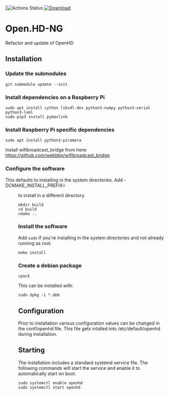[![Actions Status](https://github.com/OpenHD/Open.HD-NG/workflows/build-debs/badge.svg)  [ ![Download](https://api.bintray.com/packages/webbbn/openhd_test/Open.HD-NG/images/download.svg) ](https://bintray.com/webbbn/openhd_test/Open.HD-NG/_latestVersion)

# Open.HD-NG
Refactor and update of OpenHD

## Installation

### Update the submodules

~~~
git submodule update --init
~~~

### Install dependencies on a Raspberry Pi

~~~
sudo apt install cython libv4l-dev python3-numpy python3-serial python3-lxml
sudo pip3 install pymavlink
~~~

### Install Raspberry Pi specific dependencies

~~~
sudo apt install python3-picamera
~~~

Install wifibroadcast_bridge from here: https://github.com/webbbn/wifibroadcast_bridge

### Configure the software

This defaults to installing in the system directories. Add -DCMAKE_INSTALL_PREFIX=<dir> to install in a different directory.

~~~
mkdir build
cd build
cmake ..
~~~

### Install the software

Add `sudo` if you're installing in the system directories and not already running as root.

~~~
make install
~~~

### Create a debian package

~~~
cpack
~~~

This can be installed with:

~~~
sudo dpkg -i *.deb
~~~

## Configuration

Prior to installation various configuration values can be changed in the conf/openhd file. This file gets intalled into /etc/default/openhd during installation.

## Starting

The installation includes a standard systemd service file. The following commands will start the service and enable it to automatically start on boot.

~~~
sudo systemctl enable openhd
sudo systemctl start openhd
~~~
